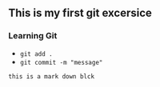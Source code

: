## This is my first git excersice
### Learning Git

- `git add .`
- `git commit -m "message"`

```
this is a mark down blck
```